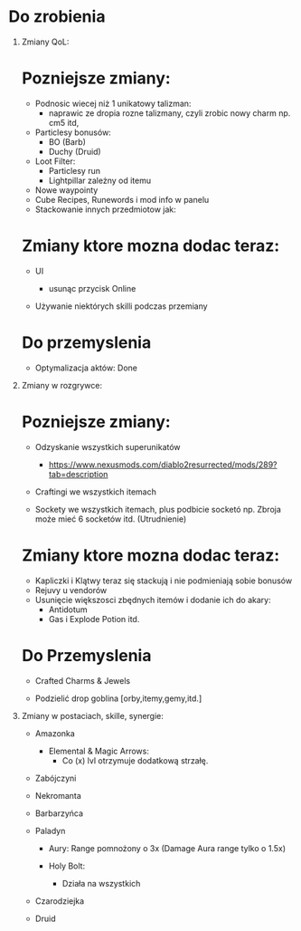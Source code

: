 # Do zrobienia

1. Zmiany QoL:
    # Pozniejsze zmiany:
    - Podnosic wiecej niż 1 unikatowy talizman:
        + naprawic ze dropia rozne talizmany, czyli zrobic nowy charm np. cm5 itd,
    - Particlesy bonusów:
        - BO (Barb)
        - Duchy (Druid)
    - Loot Filter:
        + Particlesy run
        + Lightpillar zależny od itemu
    - Nowe waypointy
    - Cube Recipes, Runewords i mod info w panelu    
    - Stackowanie innych przedmiotow jak:
    
    # Zmiany ktore mozna dodac teraz:
    - UI
        + usunąc przycisk Online

    - Używanie niektórych skilli podczas przemiany

    # Do przemyslenia
    - Optymalizacja aktów: Done
        

2. Zmiany w rozgrywce:
    # Pozniejsze zmiany:
    - Odzyskanie wszystkich superunikatów
        + https://www.nexusmods.com/diablo2resurrected/mods/289?tab=description
    - Craftingi we wszystkich itemach
    
    - Sockety we wszystkich itemach, plus podbicie socketó np. Zbroja może mieć 6 socketów itd. (Utrudnienie)



    # Zmiany ktore mozna dodac teraz:
    - Kapliczki i Klątwy teraz się stackują i nie podmieniają sobie bonusów
    - Rejuvy u vendorów
    - Usunięcie większosci zbędnych itemów i dodanie ich do akary:
        + Antidotum
        + Gas i Explode Potion itd.

    # Do Przemyslenia
    - Crafted Charms & Jewels

    - Podzielić drop goblina [orby,itemy,gemy,itd.]

    
    
3. Zmiany w postaciach, skille, synergie:

    - Amazonka
        + Elemental & Magic Arrows:
            - Co (x) lvl otrzymuje dodatkową strzałę. 

    - Zabójczyni

    - Nekromanta

    - Barbarzyńca

    - Paladyn
        + Aury:
            Range pomnożony o 3x (Damage Aura range tylko o 1.5x)

        + Holy Bolt:
            - Działa na wszystkich

    - Czarodziejka

    - Druid
